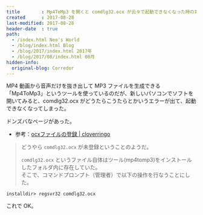 ```yaml
---
title        : Mp4ToMp3 を開くと comdlg32.ocx が云々で起動できなくなった時の対処法
created      : 2017-08-28
last-modified: 2017-08-28
header-date  : true
path:
  - /index.html Neo's World
  - /blog/index.html Blog
  - /blog/2017/index.html 2017年
  - /blog/2017/08/index.html 08月
hidden-info:
  original-blog: Corredor
---
```


MP4 動画から音声だけを抜き出して MP3 ファイルを生成できる「Mp4ToMp3」というツールを使っているのだが、新しいパソコンでソフトを開いてみると、comdlg32.ocx がどうたらこうたらとかいうエラーが出て、起動できなくなってしまった。

ドンズバなページがあった。

- 参考：[ocxファイルの登録 | cloverringo](http://cloverringo.server-on.net/wp/?p=1264)

> どうやら `comdlg32.ocx` が未登録ということのようだ。
> 
> `comdlg32.ocx` というファイル自体はツール(mp4tomp3)をインストールしたフォルダ内に存在していた。  
> そこで、コマンドプロンプト（管理者）で以下の操作を行なうことにした。

```dosbatch
installdir> regsvr32 comdlg32.ocx
```

これで OK。
